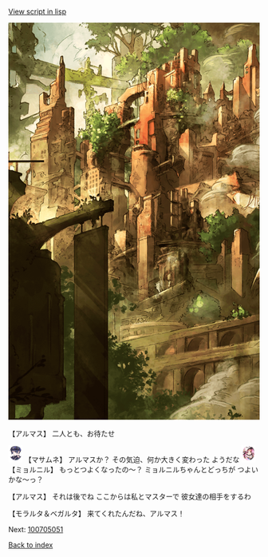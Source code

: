 [View script in lisp](../scripts/100705043.txt)

![beast_world_town2.png](../images/backgrounds/beast_world_town2.png)

【アルマス】
二人とも、お待たせ

<img src="../images/units/3100111.png" alt="3100111.png" height="34"/>
【マサムネ】
アルマスか？
その気迫、何か大きく変わった
ようだな

<img src="../images/units/3200111.png" alt="3200111.png" height="34"/>
【ミョルニル】
もっとつよくなったの～？
ミョルニルちゃんとどっちが
つよいかな～っ？

【アルマス】
それは後でね
ここからは私とマスターで
彼女達の相手をするわ

【モラルタ＆ベガルタ】
来てくれたんだね、アルマス！

Next: [100705051](100705051.md)

[Back to index](index.md)

